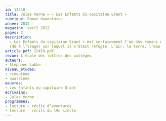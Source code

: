 ```yaml
---
id: 12410
title: Jules Verne – « Les Enfants du capitaine Grant »
rubrique: Roman daventures
annee: 2012
magazine: avril 2012
pages: 2
description: 
  « Les Enfants du capitaine Grant » est certainement l’un des romans d’aventures les plus riches du XIXe siècle. La quête du père sert de McGuffin à ce foisonnant récit qui embarque son lecteur dans un périple quasi rectiligne visant à suivre de façon rigoureuse le 37e degré 11 de latitude, conduisant ainsi son jeune lecteur à la découverte des étonnants horizons de l’hémisphère sud. La troupe héroïque constituée des enfants Grant, du couple aristocratique des Glarnavan et de quelques comparses subsidiaires nous fait franchir l’Amérique du Sud. Le jeune Grant y survivra à l’enlèvement d’un condor, à un séisme suivi d’une crue dévastatrice ainsi qu’à l’embrasement d’un arbre
  (dû à l’orage) sur lequel il s’était réfugié. L’air, la terre, l’eau, le feu, on retrouve dans cette succession d’aventures le goût de Jules Verne pour les récits à forte connotation initiatique…
article_pdf: 12410.pdf
revue: L’école des lettres des collèges
auteurs:
- Stéphane Labbe
niveau_etudes:
- cinquième
- quatrième
oeuvres:
- Les Enfants du capitaine Grant
ecrivains:
- Jules Verne
programmes:
- lecture - récits d’aventures
- lecture - récits du 19e siècle
---
```

